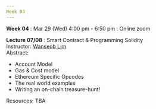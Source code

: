 ```yaml
---
Week 04
---
```


<b>Week 04</b>
: Mar 29 (Wed) 4:00 pm - 6:50 pm
  : Online zoom

<b>Lecture 07/08</b>
: Smart Contract & Programming Solidity<br>
  Instructor: <a href="/kaist/speaker/#Wanseob Lim">Wanseob Lim</a><br>
  Abstract: 
  <ul>
    <li>Account Model</li>
    <li>Gas & Cost model</li>
    <li>Ethereum Specific Opcodes</li>
    <li>The real world examples</li>
    <li>Writing an on-chain treasure-hunt!</li>
  </ul>
  Resources: TBA

